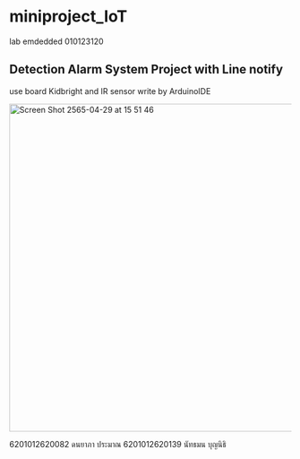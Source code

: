 # miniproject_IoT
lab emdedded 010123120
## Detection Alarm System Project with Line notify
use board Kidbright and IR sensor write by ArduinoIDE

<img width="585" alt="Screen Shot 2565-04-29 at 15 51 46" src="https://user-images.githubusercontent.com/64399206/165913788-6e3f9201-8621-4691-98cc-983e6e6a9917.png">


6201012620082	ดนยาภา	ประมาณ
6201012620139	นัทธมน	บุญนิธิ

